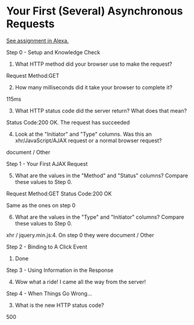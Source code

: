 # Your First (Several) Asynchronous Requests

[See assignment in Alexa.](https://alexa.bitmaker.co/cohorts/67/assignments/2055/latest)

Step 0 - Setup and Knowledge Check

1. What HTTP method did your browser use to make the request?

Request Method:GET

2. How many milliseconds did it take your browser to complete it?

115ms

3. What HTTP status code did the server return? What does that mean?

Status Code:200 OK. The request has succeeded

4. Look at the "Initiator" and "Type" columns. Was this an xhr/JavaScript/AJAX request or a normal browser request?

document / Other

Step 1 - Your First AJAX Request

5. What are the values in the "Method" and "Status" columns? Compare these values to Step 0.

Request Method:GET
Status Code:200 OK

Same as the ones on step 0

6. What are the values in the "Type" and "Initiator" columns? Compare these values to Step 0.

xhr /	jquery.min.js:4. On step 0 they were document / Other

Step 2 - Binding to A Click Event

1. Done

Step 3 - Using Information in the Response

4. Wow what a ride! I came all the way from the server!

Step 4 - When Things Go Wrong...

3. What is the new HTTP status code?

500

